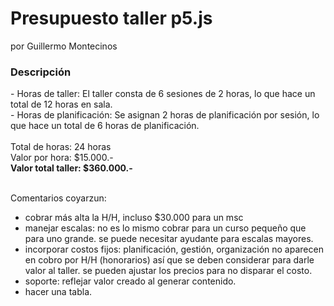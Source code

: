 <h1>Presupuesto taller p5.js</h1>
por Guillermo Montecinos

<h3>Descripción</h3>
- Horas de taller: El taller consta de 6 sesiones de 2 horas, lo que hace un total de 12 horas en sala.<br>
- Horas de planificación: Se asignan 2 horas de planificación por sesión, lo que hace un total de 6 horas de planificación.
<br><br>
Total de horas: 24 horas<br>
Valor por hora: $15.000.-<br>
<b>Valor total taller: $360.000.-</b>

<br>Comentarios coyarzun:
- cobrar más alta la H/H, incluso $30.000 para un msc
- manejar escalas: no es lo mismo cobrar para un curso pequeño que para uno grande. se puede necesitar ayudante para escalas mayores.
- incorporar costos fijos: planificación, gestión, organización no aparecen en cobro por H/H (honorarios) así que se deben considerar para darle valor al taller. se pueden ajustar los precios para no disparar el costo. 
- soporte: reflejar valor creado al generar contenido.
- hacer una tabla.
